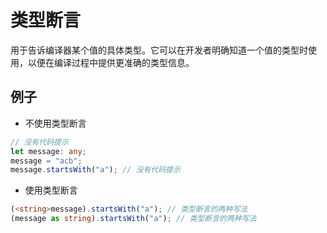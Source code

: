 # 类型断言

用于告诉编译器某个值的具体类型。它可以在开发者明确知道一个值的类型时使用，以便在编译过程中提供更准确的类型信息。

## 例子

- 不使用类型断言

```ts
// 没有代码提示
let message: any;
message = "acb";
message.startsWith("a"); // 没有代码提示
```

- 使用类型断言

```ts
(<string>message).startsWith("a"); // 类型断言的两种写法
(message as string).startsWith("a"); // 类型断言的两种写法
```
